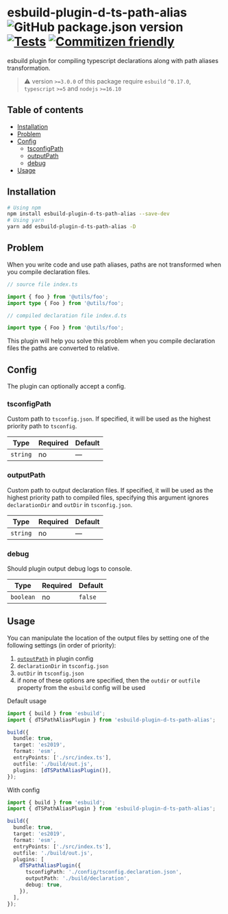 # esbuild-plugin-d-ts-path-alias ![GitHub package.json version](https://img.shields.io/github/package-json/v/ArtemKlyuev/esbuild-plugin-d-ts-path-alias) [![Tests](https://github.com/ArtemKlyuev/esbuild-plugin-d-ts-path-alias/actions/workflows/test.yml/badge.svg)](https://github.com/ArtemKlyuev/esbuild-plugin-d-ts-path-alias/actions/workflows/test.yml) [![Commitizen friendly](https://img.shields.io/badge/commitizen-friendly-brightgreen.svg)](http://commitizen.github.io/cz-cli/)

esbuild plugin for compiling typescript declarations along with path aliases
transformation.

> ⚠️ version `>=3.0.0` of this package require `esbuild` `^0.17.0`, `typescript` `>=5` and `nodejs` `>=16.10`

## Table of contents

- [Installation](#installation)
- [Problem](#problem)
- [Config](#config)
  - [tsconfigPath](#tsconfigpath)
  - [outputPath](#outputpath)
  - [debug](#debug)
- [Usage](#usage)

## Installation

```sh
# Using npm
npm install esbuild-plugin-d-ts-path-alias --save-dev
# Using yarn
yarn add esbuild-plugin-d-ts-path-alias -D
```

## Problem

When you write code and use path aliases, paths are not transformed when you compile declaration files.

```ts
// source file index.ts

import { foo } from '@utils/foo';
import type { Foo } from '@utils/foo';
```

```ts
// compiled declaration file index.d.ts

import type { Foo } from '@utils/foo';
```

This plugin will help you solve this problem when you compile declaration files the paths are converted to relative.

## Config

The plugin can optionally accept a config.

### tsconfigPath

Custom path to `tsconfig.json`. If specified, it will be used as the highest priority path to `tsconfig`.

| Type     | Required | Default |
| -------- | -------- | ------- |
| `string` | no       | —       |

### outputPath

Custom path to output declaration files. If specified, it will be used as the highest priority path to compiled files, specifying this argument ignores `declarationDir` and `outDir` in `tsconfig.json`.

| Type     | Required | Default |
| -------- | -------- | ------- |
| `string` | no       | —       |

### debug

Should plugin output debug logs to console.

| Type      | Required | Default |
| --------- | -------- | ------- |
| `boolean` | no       | `false` |

## Usage

You can manipulate the location of the output files by setting one of the following settings (in order of priority):

1. [`outputPath`](#outputpath) in plugin config
2. `declarationDir` in `tsconfig.json`
3. `outDir` in `tsconfig.json`
4. if none of these options are specified, then the `outdir` or `outfile` property from the `esbuild` config will be used

Default usage

```ts
import { build } from 'esbuild';
import { dTSPathAliasPlugin } from 'esbuild-plugin-d-ts-path-alias';

build({
  bundle: true,
  target: 'es2019',
  format: 'esm',
  entryPoints: ['./src/index.ts'],
  outfile: './build/out.js',
  plugins: [dTSPathAliasPlugin()],
});
```

With config

```ts
import { build } from 'esbuild';
import { dTSPathAliasPlugin } from 'esbuild-plugin-d-ts-path-alias';

build({
  bundle: true,
  target: 'es2019',
  format: 'esm',
  entryPoints: ['./src/index.ts'],
  outfile: './build/out.js',
  plugins: [
    dTSPathAliasPlugin({
      tsconfigPath: './config/tsconfig.declaration.json',
      outputPath: './build/declaration',
      debug: true,
    }),
  ],
});
```
